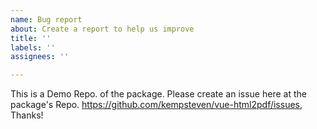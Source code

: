 ```yaml
---
name: Bug report
about: Create a report to help us improve
title: ''
labels: ''
assignees: ''

---
```


This is a Demo Repo. of the package.
Please create an issue here at the package's Repo. https://github.com/kempsteven/vue-html2pdf/issues, Thanks!
